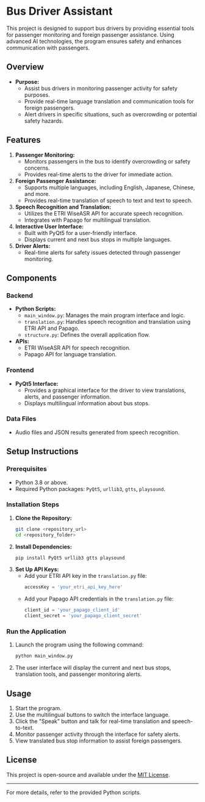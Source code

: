 # Bus Driver Assistant

This project is designed to support bus drivers by providing essential tools for passenger monitoring and foreign passenger assistance. Using advanced AI technologies, the program ensures safety and enhances communication with passengers.

## Overview

- **Purpose:**
  - Assist bus drivers in monitoring passenger activity for safety purposes.
  - Provide real-time language translation and communication tools for foreign passengers.
  - Alert drivers in specific situations, such as overcrowding or potential safety hazards.

## Features

1. **Passenger Monitoring:**
   - Monitors passengers in the bus to identify overcrowding or safety concerns.
   - Provides real-time alerts to the driver for immediate action.
2. **Foreign Passenger Assistance:**
   - Supports multiple languages, including English, Japanese, Chinese, and more.
   - Provides real-time translation of speech to text and text to speech.
3. **Speech Recognition and Translation:**
   - Utilizes the ETRI WiseASR API for accurate speech recognition.
   - Integrates with Papago for multilingual translation.
4. **Interactive User Interface:**
   - Built with PyQt5 for a user-friendly interface.
   - Displays current and next bus stops in multiple languages.
5. **Driver Alerts:**
   - Real-time alerts for safety issues detected through passenger monitoring.

## Components

### Backend
- **Python Scripts:**
  - `main_window.py`: Manages the main program interface and logic.
  - `translation.py`: Handles speech recognition and translation using ETRI API and Papago.
  - `structure.py`: Defines the overall application flow.
- **APIs:**
  - ETRI WiseASR API for speech recognition.
  - Papago API for language translation.

### Frontend
- **PyQt5 Interface:**
  - Provides a graphical interface for the driver to view translations, alerts, and passenger information.
  - Displays multilingual information about bus stops.

### Data Files
- Audio files and JSON results generated from speech recognition.

## Setup Instructions

### Prerequisites
- Python 3.8 or above.
- Required Python packages: `PyQt5`, `urllib3`, `gtts`, `playsound`.

### Installation Steps
1. **Clone the Repository:**
   ```bash
   git clone <repository_url>
   cd <repository_folder>
   ```
2. **Install Dependencies:**
   ```bash
   pip install PyQt5 urllib3 gtts playsound
   ```
3. **Set Up API Keys:**
   - Add your ETRI API key in the `translation.py` file:
     ```python
     accessKey = 'your_etri_api_key_here'
     ```
   - Add your Papago API credentials in the `translation.py` file:
     ```python
     client_id = 'your_papago_client_id'
     client_secret = 'your_papago_client_secret'
     ```

### Run the Application
1. Launch the program using the following command:
   ```bash
   python main_window.py
   ```
2. The user interface will display the current and next bus stops, translation tools, and passenger monitoring alerts.

## Usage

1. Start the program.
2. Use the multilingual buttons to switch the interface language.
3. Click the "Speak" button and talk for real-time translation and speech-to-text.
4. Monitor passenger activity through the interface for safety alerts.
5. View translated bus stop information to assist foreign passengers.


## License

This project is open-source and available under the [MIT License](LICENSE).

---

For more details, refer to the provided Python scripts.

